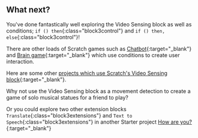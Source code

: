 ## What next?

You've done fantastically well exploring the Video Sensing block as  well as conditions; `if () then`{:class="block3control"} and `if () then, else`{:class="block3control"}!

There are other loads of Scratch games such as [Chatbot](https://projects.raspberrypi.org/en/projects/chatbot){:target="_blank"} and [Brain game](https://projects.raspberrypi.org/en/projects/brain-game){:target="_blank"} which use conditions to create user interaction.

Here are some other [projects which use Scratch's Video Sensing block](https://scratch.mit.edu/studios/201435){:target="_blank"}.

Why not use the Video Sensing block as a movement detection to create a game of solo musical statues for a friend to play?

Or you could explore two other extension blocks `Translate`{:class="block3extensions"} and `Text to Speech`{:class="block3extensions"} in another Starter project [How are you?](https://projects.raspberrypi.org/en/projects/how-are-you){:target="_blank"}
